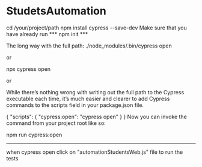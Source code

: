 # StudetsAutomation
 cd /your/project/path
npm install cypress --save-dev
Make sure that you have already run *** npm init *** 

The long way with the full path:
./node_modules/.bin/cypress open

or 

npx cypress open

or 

While there’s nothing wrong with writing out the full path to the Cypress executable each time, it’s much easier and clearer to add Cypress commands to the scripts field in your package.json file.

{
  "scripts": {
    "cypress:open": "cypress open"
  }
}
Now you can invoke the command from your project root like so:

npm run cypress:open


***************
when cypress open click on "automationStudentsWeb.js" file to run the tests 

